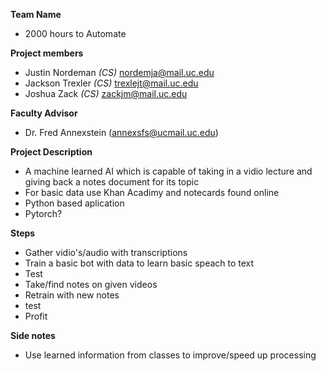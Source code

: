 **Team Name** 
- 2000 hours to Automate

**Project members**
- Justin Nordeman _(CS)_ nordemja@mail.uc.edu
- Jackson Trexler _(CS)_ trexlejt@mail.uc.edu
- Joshua Zack     _(CS)_ zackjm@mail.uc.edu

**Faculty Advisor**
- Dr. Fred Annexstein (annexsfs@ucmail.uc.edu)

**Project Description**
- A machine learned AI which is capable of taking in a vidio lecture and giving back a notes document for its topic
- For basic data use Khan Acadimy and notecards found online
- Python based aplication
-   Pytorch?


**Steps**
- Gather vidio's/audio with transcriptions
- Train a basic bot with data to learn basic speach to text
- Test
- Take/find notes on given videos
- Retrain with new notes
- test
- Profit

**Side notes**
- Use learned information from classes to improve/speed up processing

